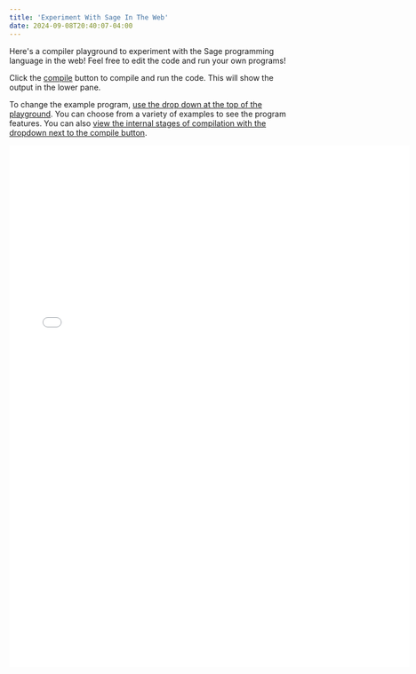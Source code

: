 ```yaml
---
title: 'Experiment With Sage In The Web'
date: 2024-09-08T20:40:07-04:00
---
```


Here's a compiler playground to experiment with the Sage programming language in the web! Feel free to edit the code and run your own programs!

Click the [compile]() button to compile and run the code. This will show the output in the lower pane.

To change the example program, [use the drop down at the top of the playground](). You can choose from a variety of examples to see the program features. You can also [view the internal stages of compilation with the dropdown next to the compile button]().

<div id="output-content"></div>
<embed type="text/html" src="/sage/sage/web/index.html" title="Compiler" width="720em" height="940em"></embed>
